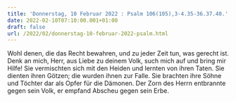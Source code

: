 ```yaml
---
title: 'Donnerstag, 10 Februar 2022 : Psalm 106(105),3-4.35-36.37.40.'
date: 2022-02-10T07:10:00.001+01:00
draft: false
url: /2022/02/donnerstag-10-februar-2022-psalm.html
---
```


Wohl denen, die das Recht bewahren, und zu jeder Zeit tun, was gerecht ist. Denk an mich, Herr, aus Liebe zu deinem Volk, such mich auf und bring mir Hilfe! Sie vermischten sich mit den Heiden und lernten von ihren Taten. Sie dienten ihren Götzen; die wurden ihnen zur Falle. Sie brachten ihre Söhne und Töchter dar als Opfer für die Dämonen. Der Zorn des Herrn entbrannte gegen sein Volk, er empfand Abscheu gegen sein Erbe.